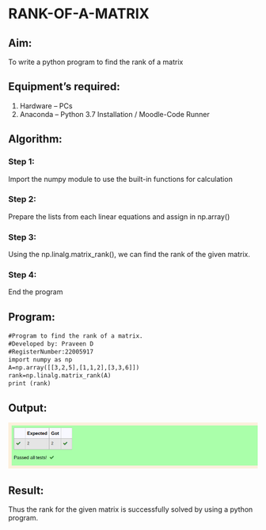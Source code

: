 # RANK-OF-A-MATRIX
## Aim:
To write a python program to find the rank of a matrix
## Equipment’s required:
1. 	Hardware – PCs
2. 	Anaconda – Python 3.7 Installation / Moodle-Code Runner
## Algorithm:
### Step 1: 
Import the numpy module to use the built-in functions for calculation
### Step 2: 
Prepare the lists from each linear equations and assign in np.array()
### Step 3: 
Using the np.linalg.matrix_rank(), we can find the rank of the given matrix.
### Step 4: 
End the program
## Program:
```
#Program to find the rank of a matrix.
#Developed by: Praveen D 
#RegisterNumber:22005917
import numpy as np
A=np.array([[3,2,5],[1,1,2],[3,3,6]])
rank=np.linalg.matrix_rank(A)
print (rank)
```
## Output:
![output](output5.png)
## Result:
Thus the rank for the given matrix is successfully solved by  using a python program.

